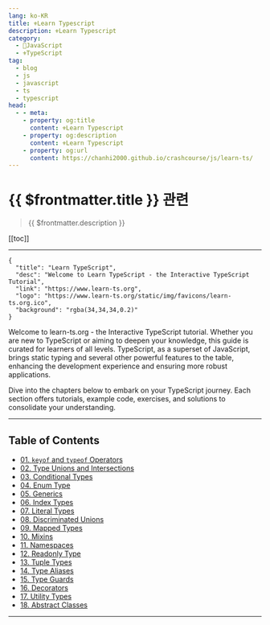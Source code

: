 ```yaml
---
lang: ko-KR
title: ⚜Learn Typescript
description: ⚜Learn Typescript
category: 
  - 🧶JavaScript
  - ⚜TypeScript
tag: 
  - blog
  - js
  - javascript
  - ts
  - typescript
head:
  - - meta:
    - property: og:title
      content: ⚜Learn Typescript
    - property: og:description
      content: ⚜Learn Typescript
    - property: og:url
      content: https://chanhi2000.github.io/crashcourse/js/learn-ts/
---
```


# {{ $frontmatter.title }} 관련

> {{ $frontmatter.description }}

[[toc]]

---

```component VPCard
{
  "title": "Learn TypeScript",
  "desc": "Welcome to Learn TypeScript - the Interactive TypeScript Tutorial",
  "link": "https://www.learn-ts.org",
  "logo": "https://www.learn-ts.org/static/img/favicons/learn-ts.org.ico",
  "background": "rgba(34,34,34,0.2)"
}
```

Welcome to learn-ts.org - the Interactive TypeScript tutorial. Whether you are new to TypeScript or aiming to deepen your knowledge, this guide is curated for learners of all levels. TypeScript, as a superset of JavaScript, brings static typing and several other powerful features to the table, enhancing the development experience and ensuring more robust applications.

Dive into the chapters below to embark on your TypeScript journey. Each section offers tutorials, example code, exercises, and solutions to consolidate your understanding.

---

## Table of Contents

- [01. `keyof` and `typeof` Operators](advanced/01.md)
- [02. Type Unions and Intersections](advanced/02.md)
- [03. Conditional Types](advanced/03.md)
- [04. Enum Type](advanced/04.md)
- [05. Generics](advanced/05.md)
- [06. Index Types](advanced/06.md)
- [07. Literal Types](advanced/07.md)
- [08. Discriminated Unions](advanced/08.md)
- [09. Mapped Types](advanced/09.md)
- [10. Mixins](advanced/10.md)
- [11. Namespaces](advanced/11.md)
- [12. Readonly Type](advanced/12.md)
- [13. Tuple Types](advanced/13.md)
- [14. Type Aliases](advanced/14.md)
- [15. Type Guards](advanced/15.md)
- [16. Decorators](advanced/16.md)
- [17. Utility Types](advanced/17.md)
- [18. Abstract Classes](advanced/18.md)

---

<TagLinks />
